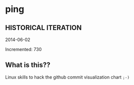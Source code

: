 # ping

## HISTORICAL ITERATION
2014-06-02

Incremented: 730

## What is this?? 
Linux skills to hack the github commit visualization chart `;-)`
